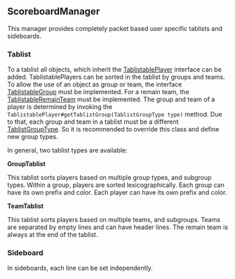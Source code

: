 ## ScoreboardManager

This manager provides completely packet based user specific tablists and sideboards.

### Tablist

To a tablist all objects, which inherit the [TablistablePlayer] interface can be added.
TablistablePlayers can be sorted in the tablist by groups and teams. To allow the use of an object as group or team,
the interface [TablistableGroup] must be implemented.
For a remain team, the [TablistableRemainTeam] must be implemented.
The group and team of a player is determined by invoking the `TablistablePlayer#getTablistGroup(TablistGroupType type)`
method. Due to that, each group and team in a tablist must be a different [TablistGroupType]. So it is
recommended to override this class and define new group types.

In general, two tablist types are available:

**GroupTablist**

This tablist sorts players based on multiple group types, and subgroup types. Within a group, players are sorted
lexicographically. Each group can have its own prefix and color. Each player can have its own prefix and color.

**TeamTablist**

This tablist sorts players based on multiple teams, and subgroups. Teams are separated by empty lines and can have
header lines. The remain team is always at the end of the tablist.

### Sideboard

In sideboards, each line can be set independently.


[TablistablePlayer]: src/main/java/de/timesnake/basic/bukkit/util/user/scoreboard/TablistablePlayer.java

[TablistableGroup]: src/main/java/de/timesnake/basic/bukkit/util/user/scoreboard/TablistableGroup.java

[TablistableRemainTeam]: src/main/java/de/timesnake/basic/bukkit/util/user/scoreboard/TablistableRemainTeam.java

[TablistGroupType]: src/main/java/de/timesnake/basic/bukkit/util/user/scoreboard/TablistGroupType.java